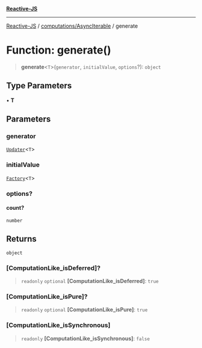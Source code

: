 [**Reactive-JS**](../../../README.md)

***

[Reactive-JS](../../../README.md) / [computations/AsyncIterable](../README.md) / generate

# Function: generate()

> **generate**\<`T`\>(`generator`, `initialValue`, `options`?): `object`

## Type Parameters

• **T**

## Parameters

### generator

[`Updater`](../../../functions/type-aliases/Updater.md)\<`T`\>

### initialValue

[`Factory`](../../../functions/type-aliases/Factory.md)\<`T`\>

### options?

#### count?

`number`

## Returns

`object`

### \[ComputationLike\_isDeferred\]?

> `readonly` `optional` **\[ComputationLike\_isDeferred\]**: `true`

### \[ComputationLike\_isPure\]?

> `readonly` `optional` **\[ComputationLike\_isPure\]**: `true`

### \[ComputationLike\_isSynchronous\]

> `readonly` **\[ComputationLike\_isSynchronous\]**: `false`
